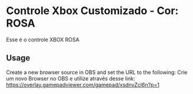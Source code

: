 # Controle Xbox Customizado - Cor: ROSA
Esse é o controle XBOX ROSA
## Usage
Create a new browser source in OBS and set the URL to the following:
Crie um novo Browser no OBS e utilize através desse link: https://overlay.gamepadviewer.com/gamepad/xsdnvZcl6n?p=1
